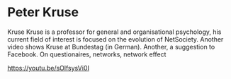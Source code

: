 # Peter Kruse

Kruse Kruse is a professor for general and organisational psychology,
his current field of interest is focused on the evolution of
NetSociety. Another video shows Kruse at Bundestag (in
German). Another, a suggestion to Facebook. On questionaires,
networks, network effect

https://youtu.be/sOlfsysVi0I













